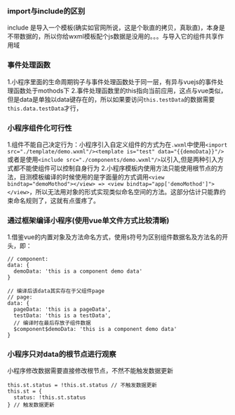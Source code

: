 ### import与include的区别
include 是导入一个模板(确实如官网所说，这是个耿直的拷贝，真耿直)，本身是不带数据的，所以你给wxml模板配个js数据是没用的。。。与导入它的组件共享作用域

### 事件处理函数
1.小程序里面的生命周期钩子与事件处理函数处于同一层，有异与vuejs的事件处理函数处于mothods下
2.事件处理函数里的this指向当前应用，这点与vue类似，但是data是单独以data键存在的，所以如果要访问`this.testData`的数据需要`this.data.testData`才行，

### 小程序组件化可行性
1.组件不能自己决定行为：小程序引入自定义组件的方式为在`.wxml`中使用`<import src="./template/demo.wxml"/><template is="test" data="{{demoData}}"/>`或者是使用`<include src="./components/demo.wxml"/>`以引入,但是两种引入方式都不能使组件可以控制自身行为
2.小程序模板内使用方法只能使用根节点的方法，目测模板编译的时候使用的是字面量的方式调用`<view bindtap="demoMothod"></view> => <view bindtap="app['demoMothod']"></view>`，所以无法用对象的形式实现类似命名空间的方法。这部分估计只能靠约束命名规则了，这就有点蛋疼了。

### 通过框架编译小程序(使用vue单文件方式比较清晰)
1.借鉴vue的内置对象及方法命名方式，使用`$`符号为区别组件数据名及方法名的开头，即：
```
// component:
data: {
  demoData: 'this is a component demo data'
}

// 编译后该data其实存在于父组件page
// page:
data: {
  pageData: 'this is a pageData',
  testData: 'this is a testData',
  // 编译时在最后存放子组件数据
  $component$demoData: 'this is a component demo data'
}
```

### 小程序只对data的根节点进行观察
小程序修改数据需要直接修改根节点，不然不能触发数据更新
```
this.st.status = !this.st.status // 不触发数据更新
this.st = {
  status: !this.st.status
} // 触发数据更新
```
